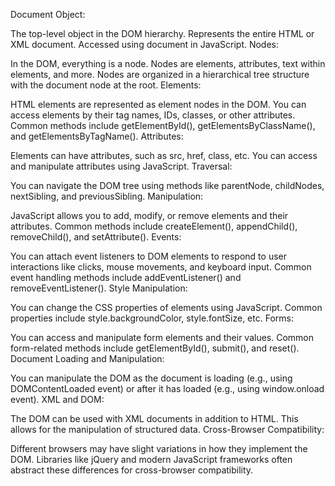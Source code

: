 Document Object:

The top-level object in the DOM hierarchy.
Represents the entire HTML or XML document.
Accessed using document in JavaScript.
Nodes:

In the DOM, everything is a node.
Nodes are elements, attributes, text within elements, and more.
Nodes are organized in a hierarchical tree structure with the document node at the root.
Elements:

HTML elements are represented as element nodes in the DOM.
You can access elements by their tag names, IDs, classes, or other attributes.
Common methods include getElementById(), getElementsByClassName(), and getElementsByTagName().
Attributes:

Elements can have attributes, such as src, href, class, etc.
You can access and manipulate attributes using JavaScript.
Traversal:

You can navigate the DOM tree using methods like parentNode, childNodes, nextSibling, and previousSibling.
Manipulation:

JavaScript allows you to add, modify, or remove elements and their attributes.
Common methods include createElement(), appendChild(), removeChild(), and setAttribute().
Events:

You can attach event listeners to DOM elements to respond to user interactions like clicks, mouse movements, and keyboard input.
Common event handling methods include addEventListener() and removeEventListener().
Style Manipulation:

You can change the CSS properties of elements using JavaScript.
Common properties include style.backgroundColor, style.fontSize, etc.
Forms:

You can access and manipulate form elements and their values.
Common form-related methods include getElementById(), submit(), and reset().
Document Loading and Manipulation:

You can manipulate the DOM as the document is loading (e.g., using DOMContentLoaded event) or after it has loaded (e.g., using window.onload event).
XML and DOM:

The DOM can be used with XML documents in addition to HTML.
This allows for the manipulation of structured data.
Cross-Browser Compatibility:

Different browsers may have slight variations in how they implement the DOM.
Libraries like jQuery and modern JavaScript frameworks often abstract these differences for cross-browser compatibility.